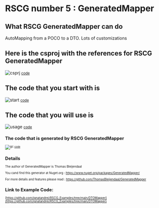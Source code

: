 
# RSCG number 5 : GeneratedMapper


## What RSCG GeneratedMapper can do

AutoMapping from a POCO to a DTO. Lots of customizations

## Here is the csproj with the references for RSCG GeneratedMapper

![csprj](http://ignatandrei.github.io/RSCG_Examples/images/GeneratedMapper/The.csproj.png)
<small>
[code](http://ignatandrei.github.io/RSCG_Examples/images/GeneratedMapper/The.csproj)
</small>


## The code that you start with is 


![start](http://ignatandrei.github.io/RSCG_Examples/images/GeneratedMapper/ExistingCode.cs.png)
<small>
[code](http://ignatandrei.github.io/RSCG_Examples/images/GeneratedMapper/ExistingCode.cs)
</small>

## The code that you will use is

![usage](http://ignatandrei.github.io/RSCG_Examples/images/GeneratedMapper/Usage.cs.png)
<small>
[code](http://ignatandrei.github.io/RSCG_Examples/images/GeneratedMapper/Usage.cs)
<small>


## The code that is generated by RSCG GeneratedMapper

![gc](http://ignatandrei.github.io/RSCG_Examples/images/GeneratedMapper/GeneratedCode.cs.png)
<small>
[code](http://ignatandrei.github.io/RSCG_Examples/images/GeneratedMapper/GeneratedCode.cs)
</small>


## Details

The author of GeneratedMapper is Thomas Bleijendaal

You cand find this generator at Nuget.org :    https://www.nuget.org/packages/GeneratedMapper/

For more details and features please read : https://github.com/ThomasBleijendaal/GeneratedMapper 


## Link to Example Code: 
[https://github.com/ignatandrei/RSCG_Examples/tree/main/DTOMapper](https://github.com/ignatandrei/RSCG_Examples/tree/main/DTOMapper)


